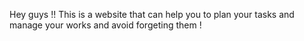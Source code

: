 Hey guys !!
This is a website that can help you to plan your tasks and manage your works and avoid forgeting them !